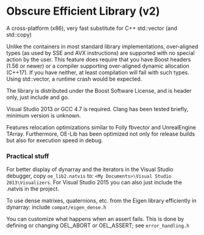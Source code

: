 # Obscure Efficient Library (v2)

A cross-platform (x86), very fast substitute for C++ std::vector (and std::copy)

Unlike the containers in most standard library implementations, over-aligned types (as used by SSE and AVX instructions) are supported with no special action by the user. This feature does require that you have Boost headers (1.56 or newer) or a compiler supporting over-aligned dynamic allocation (C++17). If you have neither, at least compilation will fail with such types. Using std::vector, a runtime crash would be expected.

The library is distributed under the Boost Software License, and is header only, just include and go.

Visual Studio 2013 or GCC 4.7 is required. Clang has been tested briefly, minimum version is unknown.

Features relocation optimizations similar to Folly fbvector and UnrealEngine TArray. Furthermore, OE-Lib has been optimized not only for release builds but also for execution speed in debug.

### Practical stuff

For better display of dynarray and the iterators in the Visual Studio debugger, copy `oe_lib2.natvis` to:
`<My Documents>\Visual Studio 2013\Visualizers`. For Visual Studio 2015 you can also just include the .natvis in the project.

To use dense matrixes, quaternions, etc. from the Eigen library efficiently in dynarray: include `compat/eigen_dense.h`

You can customize what happens when an assert fails. This is done by defining or changing OEL_ABORT or OEL_ASSERT; see `error_handling.h`
